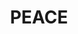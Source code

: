 ---
pid: LLP578
title: PEACE
location_transcription: 
zipcode: 
outside_phl: 
neighborhood: 
age: 
age_range: 
instagram: 
image_file_name: LLP_578.jpg
proposal_transcription: peace sign
topic: Love
topic_summary: '0'
type: Sculpture Statue
keywords_other: 
credit: 
image_labels: 
twitter: 
facebook: 
permalink: "/monuments/llp578/"
layout: item-page
---